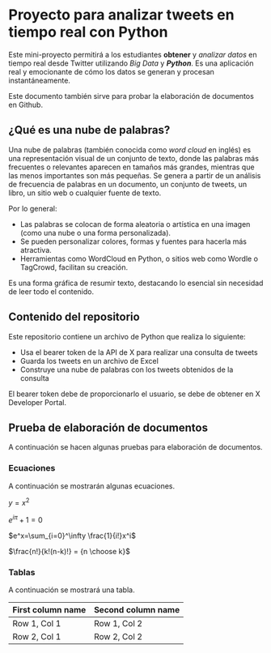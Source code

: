 # Proyecto para analizar tweets en tiempo real con Python

Este mini-proyecto permitirá a los estudiantes **obtener** y _analizar datos_ en tiempo real desde Twitter utilizando *Big Data* y **_Python_**. Es una aplicación real y emocionante de cómo los datos se generan y procesan instantáneamente. 

Este documento también sirve para probar la elaboración de documentos en Github.

## ¿Qué es una nube de palabras?

Una nube de palabras (también conocida como _word cloud_ en inglés) es una representación visual de un conjunto de texto, donde las palabras más frecuentes o relevantes aparecen en tamaños más grandes, mientras que las menos importantes son más pequeñas. Se genera a partir de un análisis de frecuencia de palabras en un documento, un conjunto de tweets, un libro, un sitio web o cualquier fuente de texto.

Por lo general:

* Las palabras se colocan de forma aleatoria o artística en una imagen (como una nube o una forma personalizada).
* Se pueden personalizar colores, formas y fuentes para hacerla más atractiva.
* Herramientas como WordCloud en Python, o sitios web como Wordle o TagCrowd, facilitan su creación.

Es una forma gráfica de resumir texto, destacando lo esencial sin necesidad de leer todo el contenido.

## Contenido del repositorio

Este repositorio contiene un archivo de Python que realiza lo siguiente:

* Usa el bearer token de la API de X para realizar una consulta de tweets
* Guarda los tweets en un archivo de Excel
* Construye una nube de palabras con los tweets obtenidos de la consulta

El bearer token debe de proporcionarlo el usuario, se debe de obtener en X Developer Portal.

## Prueba de elaboración de documentos

A continuación se hacen algunas pruebas para elaboración de documentos.

### Ecuaciones

A continuación se mostrarán algunas ecuaciones.

$y=x^2$

$e^{i\pi} + 1 = 0$

$e^x=\sum_{i=0}^\infty \frac{1}{i!}x^i$

$\frac{n!}{k!(n-k)!} = {n \choose k}$

### Tablas

A continuación se mostrará una tabla.

First column name  | Second column name 
-------------------|------------------
Row 1, Col 1       | Row 1, Col 2 
Row 2, Col 1       | Row 2, Col 2 


